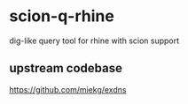 # scion-q-rhine
dig-like query tool for rhine with scion support

## upstream codebase
https://github.com/miekg/exdns
